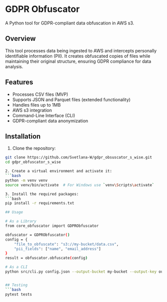 # GDPR Obfuscator

A Python tool for GDPR-compliant data obfuscation in AWS s3.

## Overview

This tool processes data being ingested to AWS and intercepts personally identifiable information (PII). 
It creates obfuscated copies of files while maintaining their original structure, ensuring GDPR compliance for data analysis.

## Features

- Processes CSV files (MVP)
- Supports JSON and Parquet files (extended functionality)
- Handles files up to 1MB
- AWS s3 integration
- Command-Line Interface (CLI)
- GDPR-compliant data anonymization

## Installation

1. Clone the repository:
```bash
git clone https://github.com/Svetlana-W/gdpr_obsuscator_s_wise.git
cd gdpr_obfuscator_s_wise

2. Create a virtual environment and activate it:
```bash
python -m venv venv
source venv/bin/activate  # For Windows use `venv\Scripts\activate`

3. Install the required packages:
```bash
pip install -r requirements.txt

## Usage

# As a Library
from core_obfuscator import GDPRObfuscator

obfuscator = GDPRObfuscator()
config = {
    "file_to_obfuscate": "s3://my-bucket/data.csv",
    "pii_fields": ["name", "email_address"]
}
result = obfuscator.obfuscate(config)

# As a CLI
python src/cli.py config.json --output-bucket my-bucket --output-key output/data.csv


## Testing
```bash
pytest tests



